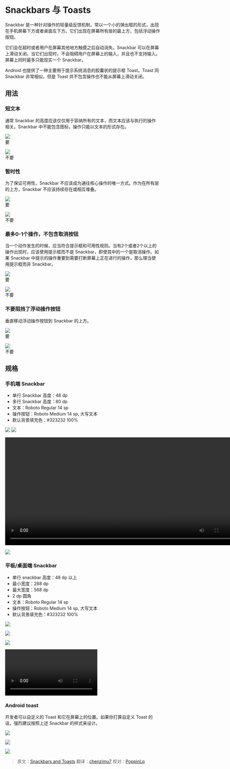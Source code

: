 # Snackbars 与 Toasts

Snackbar 是一种针对操作的轻量级反馈机制，常以一个小的弹出框的形式，出现在手机屏幕下方或者桌面左下方。它们出现在屏幕所有层的最上方，包括浮动操作按钮。

它们会在超时或者用户在屏幕其他地方触摸之后自动消失。Snackbar 可以在屏幕上滑动关闭。当它们出现时，不会阻碍用户在屏幕上的输入，并且也不支持输入。屏幕上同时最多只能现实一个 Snackbar。

Android 也提供了一种主要用于提示系统消息的胶囊状的提示框 Toast。Toast 同 Snackbar 非常相似，但是 Toast 并不包含操作也不能从屏幕上滑动关闭。

## 用法

### 短文本

通常 Snackbar 的高度应该仅仅用于容纳所有的文本，而文本应该与执行的操作相关。Snackbar 中不能包含图标，操作只能以文本的形式存在。

![](../images/components-toasts-usage-spec_toast_do_20_large_mdpi.png)  
要

![](../images/components-toasts-usage-spec_toast_dont_20_large_mdpi.png)  
不要

### 暂时性

为了保证可用性，Snackbar 不应该成为通往核心操作的唯一方式。作为在所有层的上方，Snackbar 不应该持续存在或相互堆叠。

![](../images/components-toasts-usage-spec_toast_do_22_large_mdpi.png)  
要

![](../images/components-toasts-usage-spec_toast_dont_22_large_mdpi.png)  
不要

### 最多0-1个操作，不包含取消按钮

当一个动作发生的时候，应当符合提示框和可用性规则。当有2个或者2个以上的操作出现时，应该使用提示框而不是 Snackbar，即使其中的一个是取消操作。如果 Snackbar 中提示的操作重要到需要打断屏幕上正在进行的操作，那么理当使用提示框而非 Snackbar。

![](../images/components-toasts-usage-spec_toast_do_24_large_mdpi.png)  
要

![](../images/components-toasts-usage-spec_toast_dont_24_large_mdpi.png)  
不要

### 不要阻挡了浮动操作按钮

垂直移动浮动操作按钮到 Snackbar 的上方。

![](../images/components-toasts-usage-spec_toast_do_26_large_mdpi.png)  
要

![](../images/components-toasts-usage-spec_toast_dont_26_large_mdpi.png)  
不要

## 规格

### 手机端 Snackbar

- 单行 Snackbar 高度：48 dp
- 多行 Snackbar 高度：80 dp
- 文本：Roboto Regular 14 sp
- 操作按钮：Roboto Medium 14 sp, 大写文本
- 默认背景填充色：#323232 100%

![](../images/components-toasts-specs-spec_toast_03_1_large_mdpi.png)
![](../images/components-toasts-specs-spec_toast_03_2_large_mdpi.png)

<video crossorigin="anonymous" loop controls width="760" height="350">
<source src="http://materialdesign.qiniudn.com/videos/components-snackbars-and-toasts-specs-snackbar.single.line-dismissal_large_xhdpi.webm" type="video/webm">
</video>

![](../images/components-toasts-3-spec_toast_06_large_mdpi.png)

### 平板/桌面端 Snackbar

- 单行 snackbar 高度：48 dp 以上
- 最小宽度：288 dp
- 最大宽度：568 dp
- 2 dp 圆角
- 文本：Roboto Regular 14 sp
- 操作按钮：Roboto Medium 14 sp, 大写文本
- 默认背景填充色：#323232 100%

![](../images/components-toasts-specs-snackbar_toast_08_large_mdpi.png)

![](../images/components-toasts-specs-snackbar_toast_10_large_mdpi.png)

![](../images/components-toasts-specs-spec_toast_12_large_mdpi.png)

<video crossorigin="anonymous" loop controls>
<source src="http://materialdesign.qiniudn.com/videos/components-snackbars-and-toasts-specs-snackbar.tablet-time.out_large_xhdpi.webm" type="video/webm">
</video>

### Android toast

开发者可以自定义的 Toast 和它在屏幕上的位置。如果你打算自定义 Toast 的话，强烈建议按照上述 Snackbar 的样式来设计。

![](../images/components-toasts--specs-snackbar_toast_14_large_mdpi.png)

![](../images/components-toasts-specs-snackbar_toast_16_large_mdpi.png)

![](../images/components-toasts-specs-spec_toast_18_large_mdpi.png)

> 原文：[Snackbars and Toasts](http://www.google.com/design/spec/components/snackbars-and-toasts.html)  翻译：[chenzimu7](https://github.com/chenzimu7)  校对：[PoppinLp](https://github.com/poppinlp)
